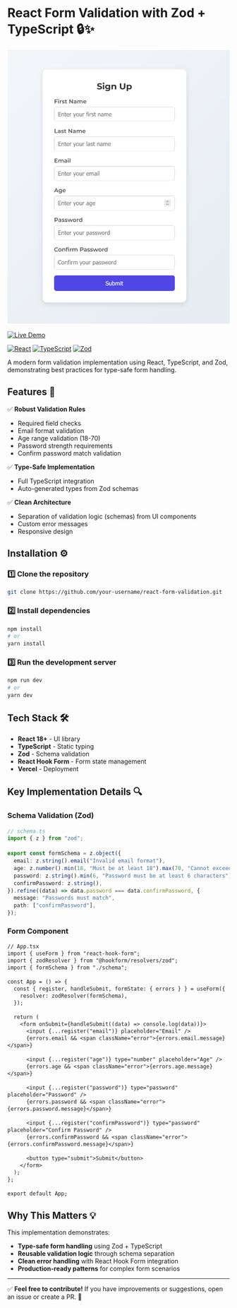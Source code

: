 # React Form Validation with Zod + TypeScript 🔒✨

![Form Preview](public/react-hook-form.PNG)

[![Live Demo](https://img.shields.io/badge/demo-live-brightgreen?style=for-the-badge&logo=vercel)](https://react-form-validation-basic.vercel.app/)

[![React](https://img.shields.io/badge/React-18+-61DAFB?style=flat&logo=react)](https://react.dev/)
[![TypeScript](https://img.shields.io/badge/TypeScript-5+-3178C6?style=flat&logo=typescript)](https://www.typescriptlang.org/)
[![Zod](https://img.shields.io/badge/Zod-3.22+-FCC419?style=flat)](https://zod.dev/)

A modern form validation implementation using React, TypeScript, and Zod, demonstrating best practices for type-safe form handling.

## Features 🚀

✅ **Robust Validation Rules**
- Required field checks
- Email format validation
- Age range validation (18-70)
- Password strength requirements
- Confirm password match validation

✅ **Type-Safe Implementation**
- Full TypeScript integration
- Auto-generated types from Zod schemas

✅ **Clean Architecture**
- Separation of validation logic (schemas) from UI components
- Custom error messages
- Responsive design

## Installation ⚙️

### 1️⃣ Clone the repository
```bash
git clone https://github.com/your-username/react-form-validation.git
```

### 2️⃣ Install dependencies
```bash
npm install
# or
yarn install
```

### 3️⃣ Run the development server
```bash
npm run dev
# or
yarn dev
```

## Tech Stack 🛠️

- **React 18+** - UI library
- **TypeScript** - Static typing
- **Zod** - Schema validation
- **React Hook Form** - Form state management
- **Vercel** - Deployment

## Key Implementation Details 🔍

### Schema Validation (Zod)
```typescript
// schema.ts
import { z } from "zod";

export const formSchema = z.object({
  email: z.string().email("Invalid email format"),
  age: z.number().min(18, "Must be at least 18").max(70, "Cannot exceed 70"),
  password: z.string().min(6, "Password must be at least 6 characters"),
  confirmPassword: z.string(),
}).refine((data) => data.password === data.confirmPassword, {
  message: "Passwords must match",
  path: ["confirmPassword"],
});
```

### Form Component
```tsx
// App.tsx
import { useForm } from "react-hook-form";
import { zodResolver } from "@hookform/resolvers/zod";
import { formSchema } from "./schema";

const App = () => {
  const { register, handleSubmit, formState: { errors } } = useForm({
    resolver: zodResolver(formSchema),
  });

  return (
    <form onSubmit={handleSubmit((data) => console.log(data))}>
      <input {...register("email")} placeholder="Email" />
      {errors.email && <span className="error">{errors.email.message}</span>}

      <input {...register("age")} type="number" placeholder="Age" />
      {errors.age && <span className="error">{errors.age.message}</span>}

      <input {...register("password")} type="password" placeholder="Password" />
      {errors.password && <span className="error">{errors.password.message}</span>}

      <input {...register("confirmPassword")} type="password" placeholder="Confirm Password" />
      {errors.confirmPassword && <span className="error">{errors.confirmPassword.message}</span>}

      <button type="submit">Submit</button>
    </form>
  );
};

export default App;
```

## Why This Matters 💡

This implementation demonstrates:
- **Type-safe form handling** using Zod + TypeScript
- **Reusable validation logic** through schema separation
- **Clean error handling** with React Hook Form integration
- **Production-ready patterns** for complex form scenarios

---

✅ **Feel free to contribute!** If you have improvements or suggestions, open an issue or create a PR. 🚀

